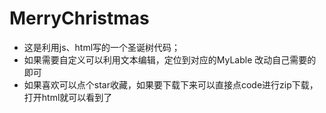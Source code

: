 # MerryChristmas
- 这是利用js、html写的一个圣诞树代码；
- 如果需要自定义可以利用文本编辑，定位到对应的MyLable 改动自己需要的即可
- 如果喜欢可以点个star收藏，如果要下载下来可以直接点code进行zip下载，打开html就可以看到了
